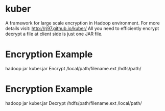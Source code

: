 # kuber
A framework for large scale encryption in Hadoop environment. For more details visit: http://rj97.github.io/kuber/
All you need to efficiently encrypt decrypt a file at client side is just one JAR file.
 
# Encryption Example
hadoop jar kuber.jar Encrypt /local/path/filename.ext /hdfs/path/

# Encryption Example
hadoop jar kuber.jar Decrypt /hdfs/path/filename.ext /local/path/